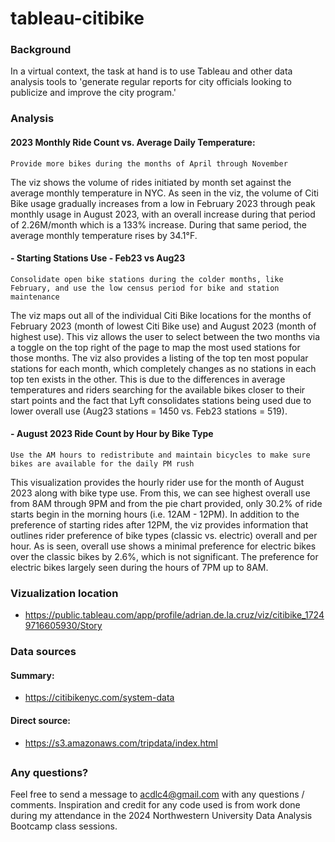 # tableau-citibike

### Background
In a virtual context, the task at hand is to use Tableau and other data analysis tools to 'generate regular reports for city officials looking to publicize and improve the city program.'

### Analysis
#### 2023 Monthly Ride Count vs. Average Daily Temperature:
    Provide more bikes during the months of April through November
The viz shows the volume of rides initiated by month set against the average monthly temperature in NYC.  As seen in the viz, the volume of Citi Bike usage gradually increases from a low in February 2023 through peak monthly usage in August 2023, with an overall increase during that period of 2.26M/month which is a 133% increase.  During that same period, the average monthly temperature rises by 34.1°F.

#### - Starting Stations Use - Feb23 vs Aug23
    Consolidate open bike stations during the colder months, like February, and use the low census period for bike and station maintenance

The viz maps out all of the individual Citi Bike locations for the months of February 2023 (month of lowest Citi Bike use) and August 2023 (month of highest use).  This viz allows the user to select between the two months via a toggle on the top right of the page to map the most used stations for those months.  The viz also provides a listing of the top ten most popular stations for each month, which completely changes as no stations in each top ten exists in the other.  This is due to the differences in average temperatures and riders searching for the available bikes closer to their start points and the fact that Lyft consolidates stations being used due to lower overall use (Aug23 stations = 1450 vs. Feb23 stations = 519).

#### - August 2023 Ride Count by Hour by Bike Type
    Use the AM hours to redistribute and maintain bicycles to make sure bikes are available for the daily PM rush
This visualization provides the hourly rider use for the month of August 2023 along with bike type use.  From this, we can see highest overall use from 8AM through 9PM and from the pie chart provided, only 30.2% of ride starts begin in the morning hours (i.e. 12AM - 12PM).  In addition to the preference of starting rides after 12PM, the viz provides information that outlines rider preference of bike types (classic vs. electric) overall and per hour.  As is seen, overall use shows a minimal preference for electric bikes over the classic bikes by 2.6%, which is not significant.  The preference for electric bikes largely seen during the hours of 7PM up to 8AM.

### Vizualization location
- https://public.tableau.com/app/profile/adrian.de.la.cruz/viz/citibike_17249716605930/Story

### Data sources
#### Summary:
- https://citibikenyc.com/system-data

#### Direct source:
- https://s3.amazonaws.com/tripdata/index.html

##
### Any questions?

Feel free to send a message to acdlc4@gmail.com with any questions / comments. Inspiration and credit for any code used is from work done during my attendance in the 2024 Northwestern University Data Analysis Bootcamp class sessions.
